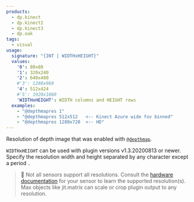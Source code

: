 ```yaml
---
products:
  - dp.kinect
  - dp.kinect2
  - dp.kinect3
  - dp.oak
tags:
  - visual
usage:
  signature: "{INT | WIDTHxHEIGHT}"
  values:
    '0': 80x60
    '1': 320x240
    '2': 640x480
    #'3': 1280x960
    '4': 512x424
    #'5': 1920x1080
    'WIDTHxHEIGHT': WIDTH columns and HEIGHT rows
  examples:
    - "@depthmapres 1"
    - "@depthmapres 512x512   <-- Kinect Azure wide fov binned"
    - "@depthmapres 1280x720  <-- HD"
---
```


Resolution of depth image that was enabled with [`@depthmap`](depthmap.md).

`WIDTHxHEIGHT` can be used with plugin versions v1.3.20200813 or newer.
Specify the resolution width and height separated by any character
except a period `.`

> :memo: Not all sensors support all resolutions. Consult the
> [hardware documentation](../../_hardware/sensors.md) for your
> sensor to learn the supported resolution(s). Max objects like
> jit.matrix can scale or crop plugin output to any resolution.
